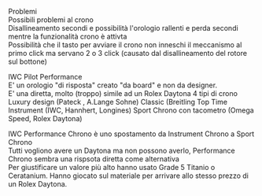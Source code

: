 Problemi <br>
Possibili problemi al crono <br>
Disallineamento secondi e possibilità l'orologio rallenti e perda secondi mentre la funzionalità crono è attivta <br>
Possibilità che il tasto per avviare il crono non inneschi il meccanismo al primo click ma servano 2 o 3 click (causato dal disallineamento del rotore sul bottone)

IWC Pilot Performance <br>
E' un orologio "di risposta" creato "da board" e non da designer. <br>
E' una diretta, molto (troppo) simile ad un Rolex Daytona
4 tipi di crono
Luxury design (Pateck , A.Lange Sohne) 
Classic (Breitling Top Time
Instrument (IWC, Hannhert, Longines) 
Sport Chrono con tacometro (Omega Speed, Rolex Daytona)

IWC Performance Chrono è uno spostamento da Instrument Chrono a Sport Chrono <br>
Tutti vogliono avere un Daytona ma non possono averlo, Performance Chrono sembra una rispsota diretta come alternativa <br>
Per giustificare un valore più alto hanno usato Grade 5 Titanio o Ceratanium. Hanno giocato sul materiale per arrivare allo stesso prezzo di un Rolex Daytona.

